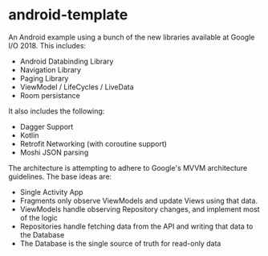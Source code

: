 # android-template
An Android example using a bunch of the new libraries available at Google I/O 2018. This includes:
  - Android Databinding Library
  - Navigation Library
  - Paging Library
  - ViewModel / LifeCycles / LiveData
  - Room persistance

It also includes the following:
  - Dagger Support
  - Kotlin
  - Retrofit Networking (with coroutine support)
  - Moshi JSON parsing

The architecture is attempting to adhere to Google's MVVM architecture guidelines.
The base ideas are:
  - Single Activity App
  - Fragments only observe ViewModels and update Views using that data.
  - ViewModels handle observing Repository changes, and implement most of the logic
  - Repositories handle fetching data from the API and writing that data to the Database
  - The Database is the single source of truth for read-only data
